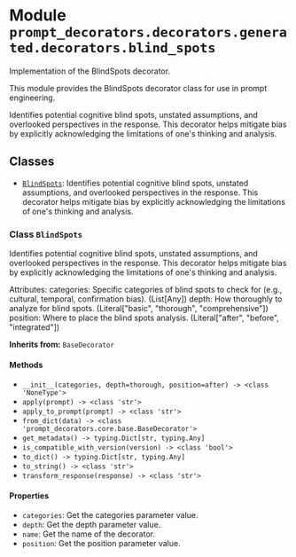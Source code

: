 # Module `prompt_decorators.decorators.generated.decorators.blind_spots`

Implementation of the BlindSpots decorator.

This module provides the BlindSpots decorator class for use in prompt engineering.

Identifies potential cognitive blind spots, unstated assumptions, and overlooked perspectives in the response. This decorator helps mitigate bias by explicitly acknowledging the limitations of one's thinking and analysis.

## Classes

- [`BlindSpots`](#class-blindspots): Identifies potential cognitive blind spots, unstated assumptions, and overlooked perspectives in the response. This decorator helps mitigate bias by explicitly acknowledging the limitations of one's thinking and analysis.

### Class `BlindSpots`

Identifies potential cognitive blind spots, unstated assumptions, and overlooked perspectives in the response. This decorator helps mitigate bias by explicitly acknowledging the limitations of one's thinking and analysis.

Attributes:
    categories: Specific categories of blind spots to check for (e.g., cultural, temporal, confirmation bias). (List[Any])
    depth: How thoroughly to analyze for blind spots. (Literal["basic", "thorough", "comprehensive"])
    position: Where to place the blind spots analysis. (Literal["after", "before", "integrated"])

**Inherits from:** `BaseDecorator`

#### Methods

- `__init__(categories, depth=thorough, position=after) -> <class 'NoneType'>`
- `apply(prompt) -> <class 'str'>`
- `apply_to_prompt(prompt) -> <class 'str'>`
- `from_dict(data) -> <class 'prompt_decorators.core.base.BaseDecorator'>`
- `get_metadata() -> typing.Dict[str, typing.Any]`
- `is_compatible_with_version(version) -> <class 'bool'>`
- `to_dict() -> typing.Dict[str, typing.Any]`
- `to_string() -> <class 'str'>`
- `transform_response(response) -> <class 'str'>`
#### Properties

- `categories`: Get the categories parameter value.
- `depth`: Get the depth parameter value.
- `name`: Get the name of the decorator.
- `position`: Get the position parameter value.

